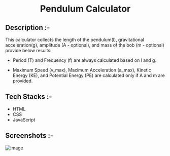 # <p align="center">Pendulum Calculator</p>

## Description :-

This calculator collects the length of the pendulum(l), gravitational acceleration(g), amplitude (A - optional), and mass of the bob (m - optional) provide below results:

- Period (T) and Frequency (f) are always calculated based on l and g.

- Maximum Speed (v_max), Maximum Acceleration (a_max), Kinetic Energy (KE), and Potential Energy (PE) are calculated only if A and m are provided.

## Tech Stacks :-

- HTML
- CSS
- JavaScript

## Screenshots :-

![image](https://github.com/user-attachments/assets/458afacd-2992-4ac6-b17e-5ad8815aa62f)
